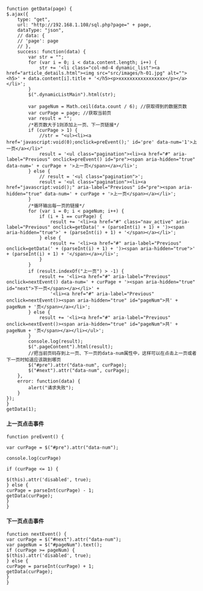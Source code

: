 
    function getData(page) {
    $.ajax({
        type: "get",
        url: "http://192.168.1.108/sql.php?page=" + page,
        dataType: "json",
        // data: {
        // 'page': page
        // },
        success: function(data) {
            var str = "";
            for (var i = 0; i < data.content.length; i++) {
                str += '<li class="col-md-4 dynamic_list"><a href="article_details.html"><img src="src/images/h-01.jpg" alt=""><h5>' + data.content[i].title + '</h5><p>xxxxxxxxxxxxxxxxx</p></a></li>';
            }
            $(".dynamicListMain").html(str);
    
            var pageNum = Math.ceil(data.count / 6); //获取得到的数据页数
            var curPage = page; //获取当前页
            var result = "";
            /*若页数大于1则添加上一页、下一页链接*/
            if (curPage > 1) {
                //str = "<ul><li><a href='javascript:void(0);onclick=preEvent();' id='pre' data-num='1'>上一页</a></li>"
                result = '<ul class="pagination"><li><a href="#" aria-label="Previous" onclick=preEvent() id="pre"><span aria-hidden="true" data-num=' + curPage + '>上一页</span></a></li>';
            } else {
                // result = '<ul class="pagination">';
                result = '<ul class="pagination"><li><a href="javascript:void();" aria-label="Previous" id="pre"><span aria-hidden="true" data-num=' + curPage + '>上一页</span></a></li>';
            }
            /*循环输出每一页的链接*/
            for (var i = 0; i < pageNum; i++) {
                if (i + 1 == curPage) {
                    result += '<li><a href="#" class="nav_active" aria-label="Previous" onclick=getData(' + (parseInt(i) + 1) + ')><span aria-hidden="true">' + (parseInt(i) + 1) + '</span></a></li>';
                } else {
                    result += '<li><a href="#" aria-label="Previous" onclick=getData(' + (parseInt(i) + 1) + ')><span aria-hidden="true">' + (parseInt(i) + 1) + '</span></a></li>';
                }
            }
            if (result.indexOf("上一页") > -1) {
                result += '<li><a href="#" aria-label="Previous" onclick=nextEvent() data-num=' + curPage + '><span aria-hidden="true" id="next">下一页</span></a></li>' +
                    '<li><a href="#" aria-label="Previous" onclick=nextEvent()><span aria-hidden="true" id="pageNum">共' + pageNum + '页</span></a></li>';
            } else {
                result += '<li><a href="#" aria-label="Previous" onclick=nextEvent()><span aria-hidden="true" id="pageNum">共' + pageNum + '页</span></a></li></ul>';
            }
            console.log(result);
            $(".pageContent").html(result);
            //把当前页码存到上一页、下一页的data-num属性中，这样可以在点击上一页或者下一页时知道应该跳到哪页
            $("#pre").attr("data-num", curPage);
            $("#next").attr("data-num", curPage);
        },
        error: function(data) {
            alert("请求失败");
        }
    });
    }
    getData(1);
#### 上一页点击事件

```
function preEvent() {

var curPage = $("#pre").attr("data-num");

console.log(curPage)

if (curPage <= 1) {

$(this).attr('disabled', true);
} else {
curPage = parseInt(curPage) - 1;
getData(curPage);
}
}
```
#### 下一页点击事件

```
function nextEvent() {
var curPage = $("#next").attr("data-num");
var pageNum = $("#pageNum").text();
if (curPage >= pageNum) {
$(this).attr('disabled', true);
} else {
curPage = parseInt(curPage) + 1;
getData(curPage);
}
}
```